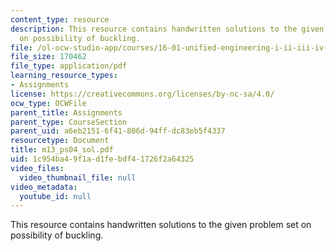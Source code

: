 ```yaml
---
content_type: resource
description: This resource contains handwritten solutions to the given problem set
  on possibility of buckling.
file: /ol-ocw-studio-app/courses/16-01-unified-engineering-i-ii-iii-iv-fall-2005-spring-2006/1c954ba49f1ad1febdf41726f2a64325_m13_ps04_sol.pdf
file_size: 170462
file_type: application/pdf
learning_resource_types:
- Assignments
license: https://creativecommons.org/licenses/by-nc-sa/4.0/
ocw_type: OCWFile
parent_title: Assignments
parent_type: CourseSection
parent_uid: a6eb2151-6f41-806d-94ff-dc83eb5f4337
resourcetype: Document
title: m13_ps04_sol.pdf
uid: 1c954ba4-9f1a-d1fe-bdf4-1726f2a64325
video_files:
  video_thumbnail_file: null
video_metadata:
  youtube_id: null
---
```

This resource contains handwritten solutions to the given problem set on possibility of buckling.